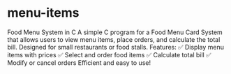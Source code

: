 # menu-items
Food Menu System in C
A simple C program for a Food Menu Card System that allows users to view menu items, place orders, and calculate the total bill. Designed for small restaurants or food stalls.
Features:
✅ Display menu items with prices
✅ Select and order food items
✅ Calculate total bill
✅ Modify or cancel orders
Efficient and easy to use!

